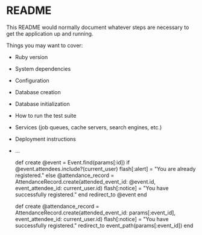 # README

This README would normally document whatever steps are necessary to get the
application up and running.

Things you may want to cover:

* Ruby version

* System dependencies

* Configuration

* Database creation

* Database initialization

* How to run the test suite

* Services (job queues, cache servers, search engines, etc.)

* Deployment instructions

* ...


  def create
    @event = Event.find(params[:id])
    if @event.attendees.include?(current_user)
      flash[:alert] = "You are already registered."
    else
      @attendance_record = AttendanceRecord.create(attended_event_id: @event.id, event_attendee_id: current_user.id)
      flash[:notice] = "You have successfully registered."
    end
    redirect_to @event
  end

  def create
    @attendance_record = AttendanceRecord.create(attended_event_id: params[:event_id], event_attendee_id: current_user.id)
    flash[:notice] = "You have successfully registered."
    redirect_to event_path(params[:event_id])
  end